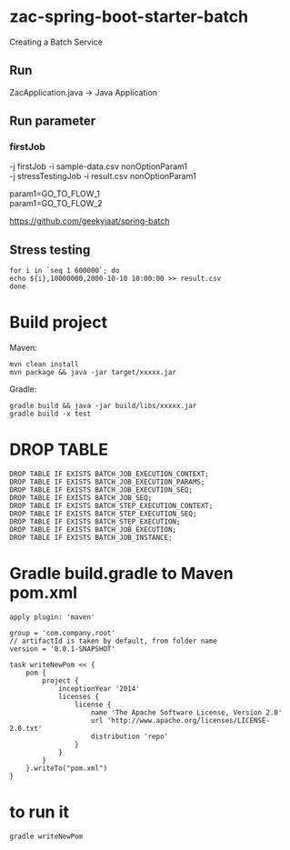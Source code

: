 # zac-spring-boot-starter-batch
Creating a Batch Service

## Run
ZacApplication.java -> Java Application  
## Run parameter
### firstJob  
-j firstJob -i sample-data.csv nonOptionParam1  
-j stressTestingJob -i result.csv nonOptionParam1  

param1=GO_TO_FLOW_1  
param1=GO_TO_FLOW_2  

https://github.com/geekyjaat/spring-batch  

## Stress testing
```
for i in `seq 1 600000`; do
echo ${i},10000000,2000-10-10 10:00:00 >> result.csv
done
```

# Build project
Maven:

```
mvn clean install
mvn package && java -jar target/xxxxx.jar  
```
Gradle:

```
gradle build && java -jar build/libs/xxxxx.jar  
gradle build -x test  
```

# DROP TABLE
```
DROP TABLE IF EXISTS BATCH_JOB_EXECUTION_CONTEXT;
DROP TABLE IF EXISTS BATCH_JOB_EXECUTION_PARAMS;
DROP TABLE IF EXISTS BATCH_JOB_EXECUTION_SEQ;
DROP TABLE IF EXISTS BATCH_JOB_SEQ;
DROP TABLE IF EXISTS BATCH_STEP_EXECUTION_CONTEXT;
DROP TABLE IF EXISTS BATCH_STEP_EXECUTION_SEQ;
DROP TABLE IF EXISTS BATCH_STEP_EXECUTION;
DROP TABLE IF EXISTS BATCH_JOB_EXECUTION;
DROP TABLE IF EXISTS BATCH_JOB_INSTANCE;
```

# Gradle build.gradle to Maven pom.xml

```
apply plugin: 'maven'

group = 'com.company.root'
// artifactId is taken by default, from folder name
version = '0.0.1-SNAPSHOT'

task writeNewPom << {
    pom {
        project {
            inceptionYear '2014'
            licenses {
                license {
                    name 'The Apache Software License, Version 2.0'
                    url 'http://www.apache.org/licenses/LICENSE-2.0.txt'
                    distribution 'repo'
                }
            }
        }
    }.writeTo("pom.xml")
}
```
# to run it
```
gradle writeNewPom
```